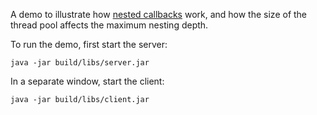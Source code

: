 A demo to illustrate how [nested callbacks][1] work, and how the size of
the thread pool affects the maximum nesting depth.

To run the demo, first start the server:

```
java -jar build/libs/server.jar
```

In a separate window, start the client:

```
java -jar build/libs/client.jar
```

[1]: https://doc.zeroc.com/display/Ice37/Nested+Invocations
